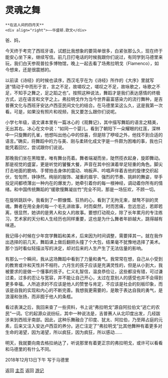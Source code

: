 # 灵魂之舞

```
**在这人间的四月天**
<div align="right">——华盛顿.欧文</div>
```

爸、妈，

今天终于考完了西班牙语，试题比我想象的要简单很多，白紧张那么久，现在终于能安心坐下来，继续写信。前几日打电话的时候我跟你们说过，有同学到马德里来玩，我们白天参观普拉多博物馆，晚上一起去看了场弗拉明戈（Flamenco），如今想来，还是很震撼的。

以前读《诗经》的时候也读序，西汉毛亨在为《诗经》所作的《大序》里就写道“情动于中而形于言，言之不足，故嗟叹之，嗟叹之不足，故咏歌之，咏歌之不足，不知手之舞之，足之蹈之也”。按照这种说法，舞蹈才是我们表达感情的终极方式，远在语言和文字之上。弗拉明戈作为当今世界最富感染力的流行舞种，是吉普赛文化与西班牙安达卢西亚民间文化的结合。在马德里呆这么久，这是我第一次看。可是，如果没有照片和视频，我又要怎么跟你们说呢。

小学七年级，语文课本里有一篇冰心的《观舞记》，其中描写舞蹈的语言之精美，无出其右。冰心在文中说：“如同一个婴儿，看到了朝阳下一朵耀眼的红莲，深林中一只旋舞的孔雀，他想叫出他心中的惊喜，但是除了咿哑之外，他找不到合适的语言。”确实，将舞蹈中的力与美、刚与柔转化成文字是一件颇为困难的事，我也只能凭着回忆，尝试跟你们说说。

那晚我们坐在黑暗里，唯有舞台亮着。舞者端凝而坐，陡然揽衣起身，旋即舞动。那是视觉的盛宴，更是听觉的饕餮大餐，声音在其中扮演着举足轻重的角色。脚尖打击地面的脆响、手臂拍击身体的震动、响板声、吟唱声伴着吉他的旋律交织起伏，訇訇然，铮铮然。绚丽的服饰、凝重的眉宇、强烈的节奏、挑衅的舞姿，举手投足间都喷薄出一种内在的爆发力，她牵引着你的每一根神经，调动着你所有的情绪。和中国传统舞蹈的“缓歌慢舞凝丝竹”完全不同，那是一场狂欢，不顾一切。

在旋转跳跃中，我看到了一颗慷慨、狂热的心，看到了无拘无束，桀骜不驯的灵魂。舞者在用全身的每一个毛孔讲故事，时而粲然，时而苦痛，忽远忽近，若即若离，很显然，她讲的是男人和女人的故事。要想打动观众，除了长年累月的专注练习，艺术家的天分和人生经历也同样重要，这也是为什么舞者年龄越大，跳得越有味道。

我记得小时候在少年宫学舞蹈和美术，后来因为时间调整，需要择其一。就在我作出选择的前几天，舞蹈课上做后翻把头撞了个大包，结果毫不犹豫地选择了美术。那个当时看似轻描淡写的决定，却对后来的人生产生了无法估量的影响。

有那么一个瞬间，我从这场舞蹈中看到了力量和勇气。我常常在想，自己从小受到的教育或许和天性并不相符。六月生的孩子应该是充满灵性的，但是从小到大，我被要求的是做一个懂事的孩子。仁义礼智信，温良恭俭让，这些都没有错，可过谦过柔，过多的忍让与宽容，并不能让自己开心，太过在意别人的感受也并不会得到更多幸福。人所追求的不应该是他人的赞誉与肯定，不应该是社会的刻板印象，而该是自我的实现和内心的不断完善。我想我更需要的，是敢于表达自我的勇气，是浪漫和张扬，而非囿于他人的条框。

看过表演之后，我回来查了一些资料，书上说“弗拉明戈”源自阿拉伯文“逃亡的农民”一词。它的起源众说纷纭，其中一种说法是，吉普赛人从北印度出发，几经跋涉来到西班牙南部。因此，这种乐舞融合了印度、犹太、阿拉伯，乃至拜占庭的元素，后来又注入安达卢西亚的养分。逃亡注定了“弗拉明戈”比其他舞种有着更多对生命的渴望，因为渴望，所以疯狂，因为疯狂，所以感动……

明天，我就要向南去格拉纳达了，听说那里有着更正宗的弗拉明戈，或许可以看看和马德里的有什么不同。


2018年12月13日下午
写于马德里

返回 [主页](../../../intro.md)
返回 [游记](../../../posts/travelsall.md)